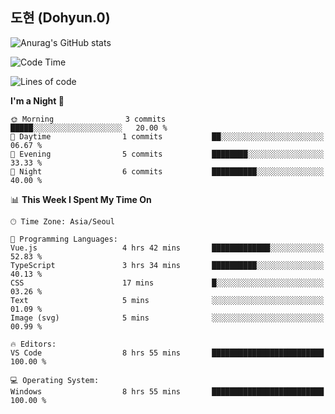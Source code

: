 ## 도현 (Dohyun.0)
![Anurag's GitHub stats](https://github-readme-stats.vercel.app/api?username=dohyun-0&theme=dark&show_icons=true)
<!--START_SECTION:waka-->
![Code Time](http://img.shields.io/badge/Code%20Time-255%20hrs%2057%20mins-blue)

![Lines of code](https://img.shields.io/badge/From%20Hello%20World%20I%27ve%20Written-6.3%20thousand%20lines%20of%20code-blue)

**I'm a Night 🦉** 

```text
🌞 Morning                3 commits           █████░░░░░░░░░░░░░░░░░░░░   20.00 % 
🌆 Daytime                1 commits           ██░░░░░░░░░░░░░░░░░░░░░░░   06.67 % 
🌃 Evening                5 commits           ████████░░░░░░░░░░░░░░░░░   33.33 % 
🌙 Night                  6 commits           ██████████░░░░░░░░░░░░░░░   40.00 % 
```


📊 **This Week I Spent My Time On** 

```text
🕑︎ Time Zone: Asia/Seoul

💬 Programming Languages: 
Vue.js                   4 hrs 42 mins       █████████████░░░░░░░░░░░░   52.83 % 
TypeScript               3 hrs 34 mins       ██████████░░░░░░░░░░░░░░░   40.13 % 
CSS                      17 mins             █░░░░░░░░░░░░░░░░░░░░░░░░   03.26 % 
Text                     5 mins              ░░░░░░░░░░░░░░░░░░░░░░░░░   01.09 % 
Image (svg)              5 mins              ░░░░░░░░░░░░░░░░░░░░░░░░░   00.99 % 

🔥 Editors: 
VS Code                  8 hrs 55 mins       █████████████████████████   100.00 % 

💻 Operating System: 
Windows                  8 hrs 55 mins       █████████████████████████   100.00 % 
```


<!--END_SECTION:waka-->

